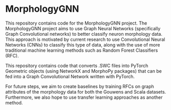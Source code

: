 # MorphologyGNN

This repository contains code for the MorphologyGNN project. The MorphologyGNN project aims to use Graph Neural Networks (specifically Graph Convolutional networks)
to better classify neuron morphology data. This approach is motivated by current research to use Convolutional Neural Networks (CNNs) to classify this type of data, along with the 
use of more traditional machine learning methods such as Random Forest Classifiers (RFC).

This repository contains code that converts .SWC files into PyTorch Geometric objects (using NetworkX and MorphoPy packages) that can be fed into a Graph Convolutional Network written with PyTorch.

For future steps, we aim to create baselines by training RFCs on graph attributes of the morphology data for both the Gouwens and Scala datasets. Furthermore, we also hope to use transfer learning approaches as another method.